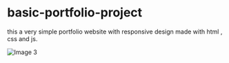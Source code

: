# basic-portfolio-project
this a very simple portfolio website with responsive design made with html , css and js.

![Image 3](https://user-images.githubusercontent.com/68183250/127444431-7897cab7-f74c-4ed1-8382-78d388c3dbd6.png)
